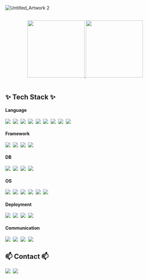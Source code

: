 ![Untitled_Artwork 2](https://github.com/user-attachments/assets/0e0157ef-105f-480b-839a-d698a1f3ef22)

<br/>

<div align="center">
  <!--[![GitHub Streak](https://streak-stats.demolab.com?user=hayoung-selina-lee&theme=midnight-purple)](https://git.io/streak-stats) -->
  <a href="s">
    <img src="https://github-readme-stats.vercel.app/api/top-langs/?username=hayoung-selina-lee&exclude_repo=hayoung-selina-lee.github.io&layout=compact&theme=tokyonight" height="180px"/>
  </a>
  <a href="s">
    <img src="https://github-profile-summary-cards.vercel.app/api/cards/profile-details?username=hayoung-selina-lee&theme=tokyonight" height="180px"/>
  </a>
</div>

<br/>

<h2 align="left">✨ Tech Stack ✨</h2>
<h4 align="left">Language</h4>
<div align="left">
  <img src="https://img.shields.io/badge/Java-ED8B00?style=for-the-badge&logo=openjdk&logoColor=white" />&nbsp
  <img src="https://img.shields.io/badge/Kotlin-0095D5?&style=for-the-badge&logo=kotlin&logoColor=white" />&nbsp
  <img src="https://img.shields.io/badge/Python-3776AB?style=for-the-badge&logo=python&logoColor=white" />&nbsp
  <img src="https://img.shields.io/badge/C%2B%2B-00599C?style=for-the-badge&logo=c%2B%2B&logoColor=white" />&nbsp
  <img src="https://img.shields.io/badge/C-00599C?style=for-the-badge&logo=c&logoColor=white" />&nbsp
  <img src="https://img.shields.io/badge/Dart-0175C2?style=for-the-badge&logo=dart&logoColor=white" />&nbsp
  <img src="https://img.shields.io/badge/JavaScript-F7DF1E?style=for-the-badge&logo=JavaScript&logoColor=white" />&nbsp
  <img src="https://img.shields.io/badge/CSS-239120?&style=for-the-badge&logo=css3&logoColor=white" />&nbsp
  <img src="https://img.shields.io/badge/HTML-239120?style=for-the-badge&logo=html5&logoColor=white" />&nbsp
</div>

<h4 align="left">Framework</h4>
<div align="left">
  <img src="https://img.shields.io/badge/Flutter-02569B?style=for-the-badge&logo=flutter&logoColor=white" />&nbsp
  <img src="https://img.shields.io/badge/React-20232A?style=for-the-badge&logo=react&logoColor=61DAFB" />&nbsp
  <img src="https://img.shields.io/badge/Spring-6DB33F?style=for-the-badge&logo=spring&logoColor=white" />&nbsp
  <img src="https://img.shields.io/badge/FastAPI-000000?style=for-the-badge&logo=fastapi&logoColor=white" />&nbsp
</div>

<h4 align="left">DB</h4>
<div align="left">
  <img src="https://img.shields.io/badge/MongoDB-4EA94B?style=for-the-badge&logo=mongodb&logoColor=white" />&nbsp
  <img src="https://img.shields.io/badge/SQLite-07405E?style=for-the-badge&logo=sqlite&logoColor=white" />&nbsp
  <img src="https://img.shields.io/badge/ROOM-07405E?style=for-the-badge&logo=room&logoColor=white" />&nbsp
  <img src="https://img.shields.io/badge/Firebase-039BE5?style=for-the-badge&logo=Firebase&logoColor=white" />&nbsp
</div>

<h4 align="left">OS</h4>
<div align="left">
  <img src="https://img.shields.io/badge/Android-3DDC84?style=for-the-badge&logo=android&logoColor=white" />&nbsp
  <img src="https://img.shields.io/badge/Windows-0078D6?style=for-the-badge&logo=windows&logoColor=white" />&nbsp
  <img src="https://img.shields.io/badge/Ubuntu-E95420?style=for-the-badge&logo=ubuntu&logoColor=white" />&nbsp
  <img src="https://img.shields.io/badge/mac%20os-000000?style=for-the-badge&logo=apple&logoColor=white" />&nbsp
  <img src="https://img.shields.io/badge/iOS-000000?style=for-the-badge&logo=ios&logoColor=white" />&nbsp
  <img src="https://img.shields.io/badge/Linux-FCC624?style=for-the-badge&logo=linux&logoColor=black" />&nbsp
</div>

<h4 align="left">Deployment</h4>
<div align="left">
  <img src="https://img.shields.io/badge/Google_Play-414141?style=for-the-badge&logo=google-play&logoColor=white" />&nbsp
  <img src="https://img.shields.io/badge/Render-000000?style=for-the-badge&logo=render&logoColor=white" />&nbsp
  <img src="https://img.shields.io/badge/Google_Cloud-4285F4?style=for-the-badge&logo=google-cloud&logoColor=white" />&nbsp
  <img src="https://img.shields.io/badge/OpenAI-000000?style=for-the-badge&logo=openai&logoColor=white" />&nbsp
</div>

<h4 align="left">Communication</h4>
<div align="left">
  <img src="https://img.shields.io/badge/GitHub-100000?style=for-the-badge&logo=github&logoColor=white" />&nbsp
  <img src="https://img.shields.io/badge/SVN-100000?style=for-the-badge&logo=svn&logoColor=white" />&nbsp
  <img src="https://img.shields.io/badge/Slack-4A154B?style=for-the-badge&logo=slack&logoColor=white" />&nbsp
  <img src="https://img.shields.io/badge/Figma-F24E1E?style=for-the-badge&logo=figma&logoColor=white" />&nbsp

</div>


<h2 align="left">📫 Contact 📫</h2>
<div align="left">
  <a href="https://www.linkedin.com/in/hayoungselinalee/"><img src="https://img.shields.io/badge/LinkedIn-0077B5?style=for-the-badge&logo=linkedin&logoColor=white" /></a>&nbsp
  <a href="https://codingstorywithme.tistory.com/"><img src="https://img.shields.io/badge/Blogger-FF5722?style=for-the-badge&logo=blogger&logoColor=white"/></a>&nbsp
</div>
